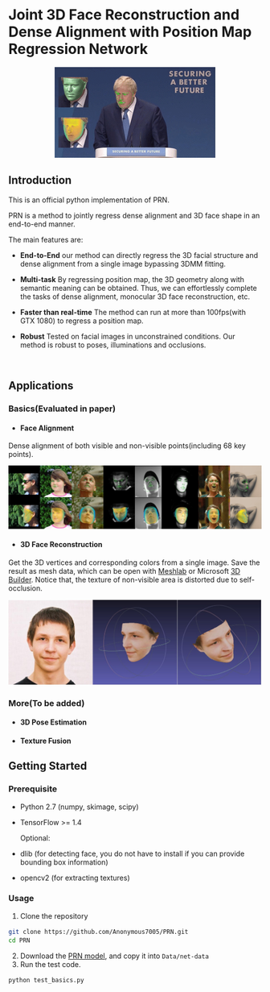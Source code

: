 # Joint 3D Face Reconstruction and Dense Alignment with Position Map Regression Network

<p align="center"> 
<img src="Docs/images/prnet.gif">
</p>

## Introduction

This is an official python implementation of PRN. 

PRN is a method to jointly regress dense alignment and 3D face shape in an end-to-end manner. 

The main features are:

* **End-to-End**  our method can directly regress the 3D facial structure and dense alignment from a single image bypassing 3DMM fitting.

* **Multi-task**  By regressing position map, the 3D geometry along with semantic meaning can be obtained. Thus, we can effortlessly complete the tasks of dense alignment, monocular 3D face reconstruction, etc.

* **Faster than real-time**  The method can run at more than 100fps(with GTX 1080) to regress a position map.

* **Robust** Tested on facial images in unconstrained conditions.  Our method is robust to poses, illuminations and occlusions. 

  ​

## Applications

### Basics(Evaluated in paper)

* #### Face Alignment

Dense alignment of both visible and non-visible points(including 68 key points). 

![alignment](Docs/images/alignment.jpg)

* #### 3D Face Reconstruction

Get the 3D vertices and corresponding colors from a single image.  Save the result as mesh data, which can be open with [Meshlab](http://www.meshlab.net/) or Microsoft [3D Builder](https://developer.microsoft.com/en-us/windows/hardware/3d-print/3d-builder-resources). Notice that, the texture of non-visible area is distorted due to self-occlusion.

![alignment](Docs/images/reconstruct.jpg)

### More(To be added)

* #### 3D Pose Estimation

* #### Texture Fusion




## Getting Started

### Prerequisite

* Python 2.7 (numpy, skimage, scipy)

* TensorFlow >= 1.4

  Optional:

* dlib (for detecting face, you do not have to install if you can provide bounding box information)

* opencv2 (for extracting textures)

### Usage

1. Clone the repository

```bash
git clone https://github.com/Anonymous7005/PRN.git
cd PRN
```

2. Download the [PRN model](https://drive.google.com/file/d/1UoE-XuW1SDLUjZmJPkIZ1MLxvQFgmTFH/view?usp=sharing), and copy it into `Data/net-data`
3. Run the test code.

```bash
python test_basics.py
```







